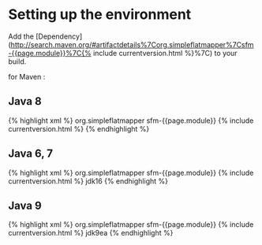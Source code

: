 # Setting up the environment 

Add the [Dependency](http://search.maven.org/#artifactdetails%7Corg.simpleflatmapper%7Csfm-{{page.module}}%7C{% include currentversion.html %}%7C) to your build.
 
for Maven :

## Java 8
{% highlight xml %}
<dependency>
    <groupId>org.simpleflatmapper</groupId>
    <artifactId>sfm-{{page.module}}</artifactId>
    <version>{% include currentversion.html %}</version>
</dependency>
{% endhighlight %}

## Java 6, 7

{% highlight xml %}
<dependency>
    <groupId>org.simpleflatmapper</groupId>
    <artifactId>sfm-{{page.module}}</artifactId>
    <version>{% include currentversion.html %}</version>
    <classifier>jdk16</classifier>
</dependency>
{% endhighlight %}

## Java 9

{% highlight xml %}
<dependency>
    <groupId>org.simpleflatmapper</groupId>
    <artifactId>sfm-{{page.module}}</artifactId>
    <version>{% include currentversion.html %}</version>
    <classifier>jdk9ea</classifier>
</dependency>
{% endhighlight %}